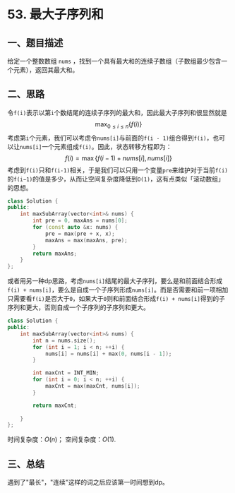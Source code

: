 # 53. 最大子序列和
## 一、题目描述
给定一个整数数组 `nums` ，找到一个具有最大和的连续子数组（子数组最少包含一个元素），返回其最大和。
## 二、思路
令`f(i)`表示以第`i`个数结尾的连续子序列的最大和，因此最大子序列和很显然就是$$\max_{{0\le i\le n}}\{f(i)\}$$
考虑第`i`个元素，我们可以考虑令`nums[i]`与前面的`f(i - 1)`组合得到`f(i)`，也可以让`nums[i]`一个元素组成`f(i)`。因此，状态转移方程即为：
$$f(i)=\max\left\{f(i-1)+nums[i], nums[i]\right\}$$
考虑到`f(i)`只和`f(i-1)`相关，于是我们可以只用一个变量`pre`来维护对于当前`f(i)`的`f(i−1)`的值是多少，从而让空间复杂度降低到`O(1)`，这有点类似「滚动数组」的思想。

```cpp
class Solution {
public:
    int maxSubArray(vector<int>& nums) {
        int pre = 0, maxAns = nums[0];
        for (const auto &x: nums) {
            pre = max(pre + x, x);
            maxAns = max(maxAns, pre);
        }
        return maxAns;
    }
};
```
或者用另一种dp思路，考虑`nums[i]`结尾的最大子序列，要么是和前面结合形成`f(i) + nums[i]`，要么是自成一个子序列形成`nums[i]`。而是否需要和前一项相加只需要看`f(i)`是否大于`0`，如果大于`0`则和前面结合形成`f(i) + nums[i]`得到的子序列和更大，否则自成一个子序列的子序列和更大。

```cpp
class Solution {
public:
    int maxSubArray(vector<int>& nums) {
        int n = nums.size();
        for (int i = 1; i < n; ++i) {
            nums[i] = nums[i] + max(0, nums[i - 1]);
        }

        int maxCnt = INT_MIN;
        for (int i = 0; i < n; ++i) {
            maxCnt = max(maxCnt, nums[i]);
        }

        return maxCnt;
        
    }
};
```

时间复杂度：$O(n)$；
空间复杂度：$O(1)$.

## 三、总结
遇到了"最长"，"连续"这样的词之后应该第一时间想到dp。